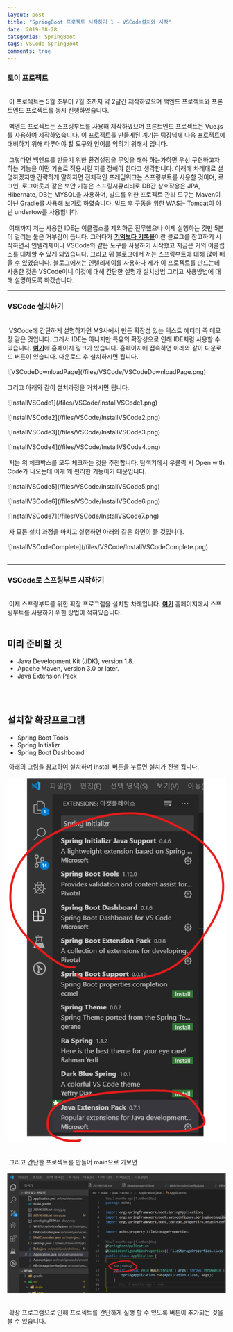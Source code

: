 ```yaml
---
layout: post
title: "SpringBoot 프로젝트 시작하기 1 - VSCode설치와 시작"
date: 2019-08-28
categories: SpringBoot
tags: VSCode SpringBoot
comments: true
---
```

<h3>토이 프로젝트</h3>
<br>
&nbsp;이 프로젝트는 5월 초부터 7월 초까지 약 2달간 제작하였으며 백엔드 프로젝트와 프론트엔드 프로젝트를 동시 진행하였습니다.
<br><br>
&nbsp;백엔드 프로젝트는 스프링부트를 사용해 제작하였으며 프론트엔드 프로젝트는 Vue.js를 사용하여 제작하였습니다. 이 프로젝트를 만들게된 계기는 팀장님께 다음 프로젝트에 대비하기 위해 다루어야 할 도구와 언어를 익히기 위해서 입니다. 
<br><br>
&nbsp;그렇다면 백엔드를 만들기 위한 환경설정을 무엇을 해야 하는가하면 우선 구현하고자 하는 기능을 어떤 기술로 적용시킬 지를 정해야 한다고 생각합니다. 아래에 차례대로 설명하겠지만 간략하게 말하자면 전체적인 프레임워크는 스프링부트를 사용할 것이며, 로그인, 로그아웃과 같은 보안 기능은 스프링시큐리티로 DB간 상호작용은 JPA, Hibernate, DB는 MYSQL을 사용하며, 빌드를 위한 프로젝트 관리 도구는 Maven이 아닌 Gradle를 사용해 보기로 하였습니다. 빌드 후 구동을 위한 WAS는 Tomcat이 아닌 undertow를 사용합니다.
<br><br>
&nbsp;여태까지 저는 사용한 IDE는 이클립스를 제외하곤 전무했으나 이제 실행하는 것만 5분이 걸리는 툴은 거부감이 듭니다. 그러다가 <b><a href="https://jojoldu.tistory.com">기억보다 기록을</a></b>이란 블로그를 참고하기 시작하면서 인텔리제이나 VSCode와 같은 도구를 사용하기 시작했고 지금은 거의 이클립스를 대체할 수 있게 되었습니다. 그리고 위 블로그에서 저는 스프링부트에 대해 많이 배울 수 있었습니다. 블로그에서는 인텔리제이를 사용하나 제가 이 프로젝트를 만드는데 사용한 것은 VSCode이니 이것에 대해 간단한 설명과 설치방법 그리고 사용방법에 대해 설명하도록 하겠습니다.
<hr class="divider">
<h3>VSCode 설치하기</h3>
<br>
&nbsp;VSCode에 간단하게 설명하자면 MS사에서 만든 확장성 있는 텍스트 에디터 즉 메모장 같은 것입니다. 그래서 IDE는 아니지만 특유의 확장성으로 인해 IDE처럼 사용할 수 있습니다. <b><a href="https://code.visualstudio.com/">여기</a></b>에 홈페이지 링크가 있습니다. 홈페이지에 접속하면 아래와 같이 다운로드 버튼이 있습니다. 다운로드 후 설치하시면 됩니다.
<br><br>
![VSCodeDownloadPage](/files/VSCode/VSCodeDownloadPage.png)
<br><br>
그리고 아래와 같이 설치과정을 거치시면 됩니다.
<br><br>
![InstallVSCode1](/files/VSCode/InstallVSCode1.png)
<br><br>
![InstallVSCode2](/files/VSCode/InstallVSCode2.png)
<br><br>
![InstallVSCode3](/files/VSCode/InstallVSCode3.png)
<br><br>
![InstallVSCode4](/files/VSCode/InstallVSCode4.png)
<br><br>
&nbsp;저는 위 체크박스를 모두 체크하는 것을 추천합니다. 탐색기에서 우클릭 시 Open with Code가 나오는데 이게 꽤 편리한 기능이기 때문입니다.
<br><br>
![InstallVSCode5](/files/VSCode/InstallVSCode5.png)
<br><br>
![InstallVSCode6](/files/VSCode/InstallVSCode6.png)
<br><br>
![InstallVSCode7](/files/VSCode/InstallVSCode7.png)
<br><br>
&nbsp;자 모든 설치 과정을 마치고 실행하면 아래와 같은 화면이 뜰 것입니다.
<br><br>
![InstallVSCodeComplete](/files/VSCode/InstallVSCodeComplete.png)
<br><br>
<hr class="divider">
<h3>VSCode로 스프링부트 시작하기</h3>
<br>
&nbsp;이제 스프링부트를 위한 확장 프로그램을 설치할 차례입니다. <b><a href="https://code.visualstudio.com/docs/java/java-spring-boot">여기</a></b> 홈페이지에서 스프링부트를 사용하기 위한 방법이 적혀있습니다.
<br><br>
<h2>미리 준비할 것</h2>
<ul>
<li>Java Development Kit (JDK), version 1.8.</li>
<li>Apache Maven, version 3.0 or later.</li>
<li>Java Extension Pack</li>
</ul>
<br><br>
<h2>설치할 확장프로그램</h2>
<ul>
<li>Spring Boot Tools</li>
<li>Spring Initializr</li>
<li>Spring Boot Dashboard</li>
</ul>

&nbsp;아래의 그림을 참고하여 설치하며 install 버튼을 누르면 설치가 진행 됩니다.
<br><br>
![VSCodeSpringBootExtension](/files/VSCode/VSCodeSpringBootExtension.png)
<br><br>

&nbsp;그리고 간단한 프로젝트를 만들어 main으로 가보면 
<br><br>
![SpringBootRun](/files/VSCode/SpringBootRun.png)
<br><br>

&nbsp;확장 프로그램으로 인해 프로젝트를 간단하게 실행 할 수 있도록 버튼이 추가되는 것을 볼 수 있습니다. 




